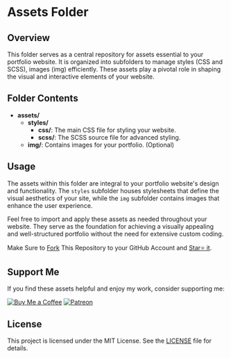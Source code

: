 # Assets Folder

## Overview

This folder serves as a central repository for assets essential to your portfolio website. It is organized into subfolders to manage styles (CSS and SCSS), images (img) efficiently. These assets play a pivotal role in shaping the visual and interactive elements of your website.

## Folder Contents

- **assets/**
    - **styles/**
        - **css/**: The main CSS file for styling your website.
        - **scss/**: The SCSS source file for advanced styling.
    - **img/**: Contains images for your portfolio. (Optional)

## Usage

The assets within this folder are integral to your portfolio website's design and functionality. The `styles` subfolder houses stylesheets that define the visual aesthetics of your site, while the `img` subfolder contains images that enhance the user experience.


Feel free to import and apply these assets as needed throughout your website. They serve as the foundation for achieving a visually appealing and well-structured portfolio without the need for extensive custom coding.

Make Sure to [Fork](https://github.com/backendbuilderdev/portfolio/fork) This Repository to your GitHub Account and [Star⭐ it](https://github.com/backendbuilderdev/portfolio/stargazers).

## Support Me

If you find these assets helpful and enjoy my work, consider supporting me:

[![Buy Me a Coffee](https://img.shields.io/badge/Buy%20Me%20a%20Coffee-Donate-orange?logo=buy-me-a-coffee&s=20)](https://www.buymeacoffee.com/sandeeppal)
[![Patreon](https://img.shields.io/badge/Patreon-Support-red?logo=patreon&s=20)](https://www.patreon.com/SandeepPal)


## License

This project is licensed under the MIT License. See the [LICENSE](https://github.com/backendbuilderdev/portfolio/blob/main/LICENSE.md) file for details.
